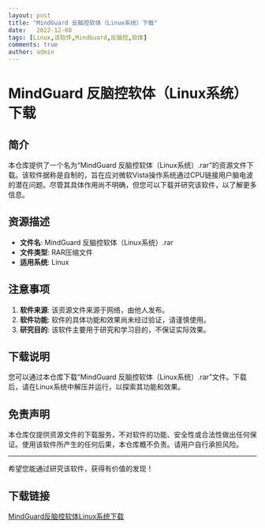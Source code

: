```yaml
---
layout: post
title: "MindGuard 反脑控软体（Linux系统）下载"
date:   2022-12-08
tags: [Linux,该软件,MindGuard,反脑控,软体]
comments: true
author: admin
---
```

# MindGuard 反脑控软体（Linux系统）下载

## 简介

本仓库提供了一个名为“MindGuard 反脑控软体（Linux系统）.rar”的资源文件下载。该软件据称是自制的，旨在应对微软Vista操作系统通过CPU链接用户脑电波的潜在问题。尽管其具体作用尚不明确，但您可以下载并研究该软件，以了解更多信息。

## 资源描述

- **文件名**: MindGuard 反脑控软体（Linux系统）.rar
- **文件类型**: RAR压缩文件
- **适用系统**: Linux

## 注意事项

1. **软件来源**: 该资源文件来源于网络，由他人发布。
2. **软件功能**: 软件的具体功能和效果尚未经过验证，请谨慎使用。
3. **研究目的**: 该软件主要用于研究和学习目的，不保证实际效果。

## 下载说明

您可以通过本仓库下载“MindGuard 反脑控软体（Linux系统）.rar”文件。下载后，请在Linux系统中解压并运行，以探索其功能和效果。

## 免责声明

本仓库仅提供资源文件的下载服务，不对软件的功能、安全性或合法性做出任何保证。使用该软件所产生的任何后果，本仓库概不负责。请用户自行承担风险。

---

希望您能通过研究该软件，获得有价值的发现！

## 下载链接

[MindGuard反脑控软体Linux系统下载](https://pan.quark.cn/s/da354e73ba8c)